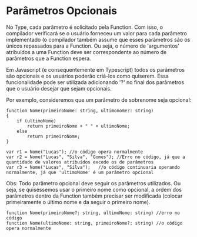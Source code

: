 # Parâmetros Opcionais

No Type, cada parâmetro é solicitado pela Function. Com isso, o compilador verificará se o usuário forneceu um valor para cada parâmetro implementado (o compilador também assume que esses parâmetros são os únicos repassados para a Function. Ou seja, o número de 'argumentos' atribuídos a uma Function deve ser correspondente ao número de parâmetros que a Function espera.

Em Javascript (e consequentemente em Typescript) todos os parâmetros são opcionais e os usuários poderão criá-los como quiserem. Essa funcionalidade pode ser utilizada adicionando '?' no final dos parâmetros que o usuário desejar que sejam opcionais. 

Por exemplo, consideremos que um parâmetro de sobrenome seja opcional:

    function Nome(primeiroNome: string, ultimonome?: string)
    {
        if (ultimoNome)
            return primeiroNome + " " + ultimoNome;
        else
            return primeiroNome;
    }

    var r1 = Nome("Lucas"); //o código opera normalmente
    var r2 = Nome("Lucas", "Silva", "Gomes"); //Erro no código, já que a quantidade de valores atribuídos excede os de parâmetros
    var r3 = Nome("Lucas", "Silva");   //o código continuaria operando normalmente, já que 'ultimoNome' é um parâmetro opcional

Obs: Todo parâmetro opcional deve seguir os parâmetros utilizados. Ou seja, se quiséssemos usar o primeiro nome como opcional, a ordem dos parâmetros dentro da Function também precisar ser modificada (colocar primeiramente o último nome e da seguir o primeiro nome).


    function Nome(primeiroNome?: string, ultimoNome: string) //erro no código
    function Nome(ultimoNome: string, primeiroNome?: string) //o código opera normalmente
